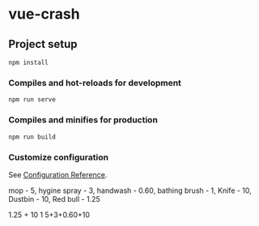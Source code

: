 # vue-crash

## Project setup
```
npm install
```

### Compiles and hot-reloads for development
```
npm run serve
```

### Compiles and minifies for production
```
npm run build
```

### Customize configuration
See [Configuration Reference](https://cli.vuejs.org/config/).

mop - 5, hygine spray - 3, handwash - 0.60, bathing brush - 1, Knife - 10, Dustbin - 10, Red bull - 1.25

1.25 + 10
1
5+3+0.60+10